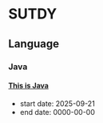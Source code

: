 # SUTDY

## Language

### Java

#### [This is Java](./language/thisisjava/REAMD.md)
- start date: 2025-09-21
- end date: 0000-00-00

